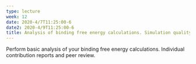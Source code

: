 ```yaml
---
type: lecture
week: 12
date: 2020-4/7T11:25:00-6
date2: 2020-4/9T11:25:00-6
title: Analysis of binding free energy calculations. Simulation quality metrics. Pose prediction.
---
```

Perform basic analysis of your binding free energy calculations. Individual contribution reports and peer review.
